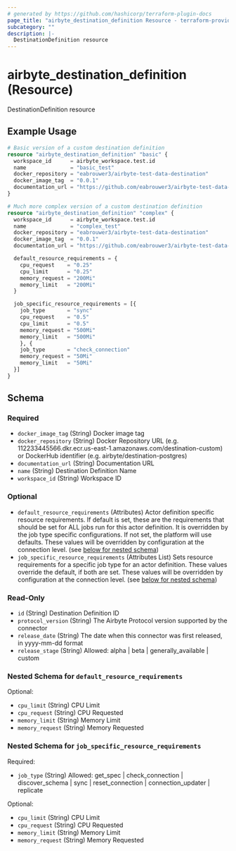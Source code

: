 ```yaml
---
# generated by https://github.com/hashicorp/terraform-plugin-docs
page_title: "airbyte_destination_definition Resource - terraform-provider-airbyte"
subcategory: ""
description: |-
  DestinationDefinition resource
---
```


# airbyte_destination_definition (Resource)

DestinationDefinition resource

## Example Usage

```terraform
# Basic version of a custom destination definition
resource "airbyte_destination_definition" "basic" {
  workspace_id      = airbyte_workspace.test.id
  name              = "basic_test"
  docker_repository = "eabrouwer3/airbyte-test-data-destination"
  docker_image_tag  = "0.0.1"
  documentation_url = "https://github.com/eabrouwer3/airbyte-test-data-destination"
}

# Much more complex version of a custom destination definition
resource "airbyte_destination_definition" "complex" {
  workspace_id      = airbyte_workspace.test.id
  name              = "complex_test"
  docker_repository = "eabrouwer3/airbyte-test-data-destination"
  docker_image_tag  = "0.0.1"
  documentation_url = "https://github.com/eabrouwer3/airbyte-test-data-destination"

  default_resource_requirements = {
    cpu_request    = "0.25"
    cpu_limit      = "0.25"
    memory_request = "200Mi"
    memory_limit   = "200Mi"
  }

  job_specific_resource_requirements = [{
    job_type       = "sync"
    cpu_request    = "0.5"
    cpu_limit      = "0.5"
    memory_request = "500Mi"
    memory_limit   = "500Mi"
    }, {
    job_type       = "check_connection"
    memory_request = "50Mi"
    memory_limit   = "50Mi"
  }]
}
```

<!-- schema generated by tfplugindocs -->
## Schema

### Required

- `docker_image_tag` (String) Docker image tag
- `docker_repository` (String) Docker Repository URL (e.g. 112233445566.dkr.ecr.us-east-1.amazonaws.com/destination-custom) or DockerHub identifier (e.g. airbyte/destination-postgres)
- `documentation_url` (String) Documentation URL
- `name` (String) Destination Definition Name
- `workspace_id` (String) Workspace ID

### Optional

- `default_resource_requirements` (Attributes) Actor definition specific resource requirements. If default is set, these are the requirements that should be set for ALL jobs run for this actor definition. It is overridden by the job type specific configurations. If not set, the platform will use defaults. These values will be overridden by configuration at the connection level. (see [below for nested schema](#nestedatt--default_resource_requirements))
- `job_specific_resource_requirements` (Attributes List) Sets resource requirements for a specific job type for an actor definition. These values override the default, if both are set. These values will be overridden by configuration at the connection level. (see [below for nested schema](#nestedatt--job_specific_resource_requirements))

### Read-Only

- `id` (String) Destination Definition ID
- `protocol_version` (String) The Airbyte Protocol version supported by the connector
- `release_date` (String) The date when this connector was first released, in yyyy-mm-dd format
- `release_stage` (String) Allowed: alpha | beta | generally_available | custom

<a id="nestedatt--default_resource_requirements"></a>
### Nested Schema for `default_resource_requirements`

Optional:

- `cpu_limit` (String) CPU Limit
- `cpu_request` (String) CPU Requested
- `memory_limit` (String) Memory Limit
- `memory_request` (String) Memory Requested


<a id="nestedatt--job_specific_resource_requirements"></a>
### Nested Schema for `job_specific_resource_requirements`

Required:

- `job_type` (String) Allowed: get_spec | check_connection | discover_schema | sync | reset_connection | connection_updater | replicate

Optional:

- `cpu_limit` (String) CPU Limit
- `cpu_request` (String) CPU Requested
- `memory_limit` (String) Memory Limit
- `memory_request` (String) Memory Requested


